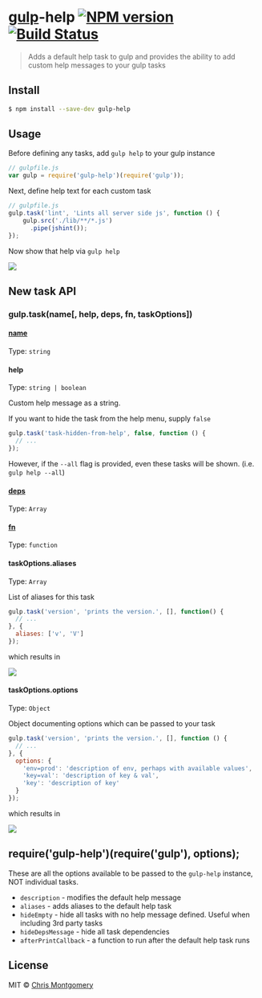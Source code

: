 # [gulp](https://github.com/gulpjs/gulp)-help [![NPM version][npm-image]][npm-url] [![Build Status][travis-image]][travis-url]
> Adds a default help task to gulp and provides the ability to add custom help messages to your gulp tasks

## Install

```bash
$ npm install --save-dev gulp-help
```

## Usage

Before defining any tasks, add `gulp help` to your gulp instance

```js
// gulpfile.js
var gulp = require('gulp-help')(require('gulp'));
```

Next, define help text for each custom task

```js
// gulpfile.js
gulp.task('lint', 'Lints all server side js', function () {
    gulp.src('./lib/**/*.js')
      .pipe(jshint());
});
```

Now show that help via `gulp help`

![](screenshot.png)

## New task API

### gulp.task(name[, help, deps, fn, taskOptions])

#### [name](https://github.com/gulpjs/gulp/blob/master/docs/API.md#name)

Type: `string`

#### help

Type: `string | boolean`

Custom help message as a string.

If you want to hide the task from the help menu, supply `false`

```js
gulp.task('task-hidden-from-help', false, function () {
  // ...
});
```

However, if the `--all` flag is provided, even these tasks will be shown. (i.e. `gulp help --all`)

#### [deps](https://github.com/gulpjs/gulp/blob/master/docs/API.md#deps)

Type: `Array`

#### [fn](https://github.com/gulpjs/gulp/blob/master/docs/API.md#fn)

Type: `function`

#### taskOptions.aliases

Type: `Array`

List of aliases for this task

```js
gulp.task('version', 'prints the version.', [], function() {
  // ...
}, {
  aliases: ['v', 'V']
});
```

which results in

![](screenshot-aliases.png)

#### taskOptions.options

Type: `Object`

Object documenting options which can be passed to your task

```js
gulp.task('version', 'prints the version.', [], function () {
  // ...
}, {
  options: {
    'env=prod': 'description of env, perhaps with available values',
    'key=val': 'description of key & val',
    'key': 'description of key'
  }
});
```
which results in

![](screenshot-options.png)

## require('gulp-help')(require('gulp'), options);

These are all the options available to be passed to the `gulp-help` instance, NOT individual tasks.

- `description` - modifies the default help message
- `aliases` - adds aliases to the default help task
- `hideEmpty` - hide all tasks with no help message defined. Useful when including 3rd party tasks
- `hideDepsMessage` - hide all task dependencies
- `afterPrintCallback` - a function to run after the default help task runs

## License

MIT © [Chris Montgomery](http://www.chrismontgomery.info/)

[npm-url]: https://npmjs.org/package/gulp-help
[npm-image]: http://img.shields.io/npm/v/gulp-help.svg
[travis-image]: https://travis-ci.org/chmontgomery/gulp-help.svg?branch=master
[travis-url]: https://travis-ci.org/chmontgomery/gulp-help
